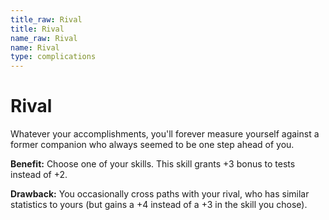 ```yaml
---
title_raw: Rival
title: Rival
name_raw: Rival
name: Rival
type: complications
---
```


# Rival

Whatever your accomplishments, you'll forever measure yourself against a former companion who always seemed to be one step ahead of you.

**Benefit:** Choose one of your skills. This skill grants +3 bonus to tests instead of +2.

**Drawback:** You occasionally cross paths with your rival, who has similar statistics to yours (but gains a +4 instead of a +3 in the skill you chose).
